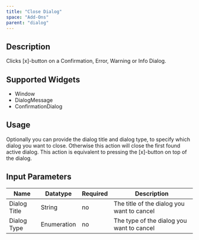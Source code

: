 ```yaml
---
title: "Close Dialog"
space: "Add-Ons"
parent: "dialog"
---
```


## Description

Clicks [x]-button on a Confirmation, Error, Warning or Info Dialog.

## Supported Widgets

 + Window
 + DialogMessage
 + ConfirmationDialog

## Usage

Optionally you can provide the dialog title and dialog type, to specify which dialog you want to close. Otherwise this action will close the first found active dialog.
This action is equivalent to pressing the [x]-button on top of the dialog.       

## Input Parameters

Name | Datatype | Required | Description
--- | --- | --- | ---
Dialog Title | String | no | The title of the dialog you want to cancel
Dialog Type | Enumeration | no | The type of the dialog you want to cancel
